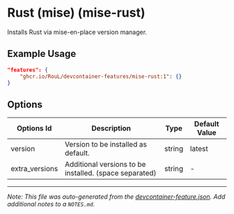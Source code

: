 
# Rust (mise) (mise-rust)

Installs Rust via mise-en-place version manager.

## Example Usage

```json
"features": {
    "ghcr.io/RouL/devcontainer-features/mise-rust:1": {}
}
```

## Options

| Options Id | Description | Type | Default Value |
|-----|-----|-----|-----|
| version | Version to be installed as default. | string | latest |
| extra_versions | Additional versions to be installed. (space separated) | string | - |



---

_Note: This file was auto-generated from the [devcontainer-feature.json](https://github.com/RouL/devcontainer-features/blob/main/src/mise-rust/devcontainer-feature.json).  Add additional notes to a `NOTES.md`._
